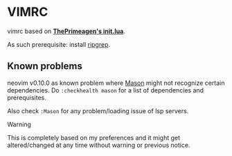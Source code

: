 # VIMRC
vimrc based on [**ThePrimeagen's init.lua**](https://github.com/ThePrimeagen/init.lua).

As such prerequisite: install [ripgrep](https://github.com/BurntSushi/ripgrep).

## Known problems

neovim v0.10.0 as known problem where [Mason](https://github.com/williamboman/mason.nvim) might not recognize certain dependencies.
Do `:checkhealth mason` for a list of dependencies and prerequisites.

Also check `:Mason` for any problem/loading issue of lsp servers.

> [!WARNING]
> This is completely based on my preferences and it might get altered/changed at any time without warning or previous notice.
